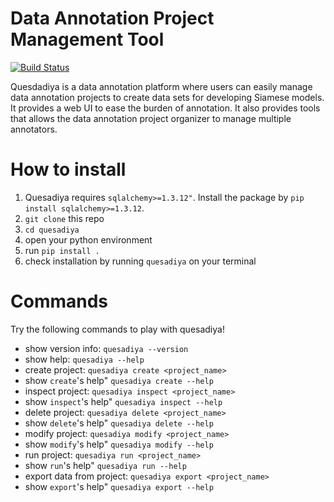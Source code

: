 # Data Annotation Project Management Tool

[![Build Status](https://travis-ci.com/SiameseLab/quesadiya.svg?token=xQyvpopJU4sATWYRiD3N&branch=master)](https://travis-ci.com/SiameseLab/quesadiya)

Quesdadiya is a data annotation platform where users can easily manage
data annotation projects to create data sets for developing Siamese models.
It provides a web UI to ease the burden of annotation. It also provides tools
that allows the data annotation project organizer to manage multiple annotators.

# How to install

1. Quesadiya requires `sqlalchemy>=1.3.12"`. Install the package by `pip install sqlalchemy>=1.3.12`.
1. `git clone` this repo
1. `cd quesadiya`
1. open your python environment
1. run `pip install .`
1. check installation by running `quesadiya` on your terminal

# Commands

Try the following commands to play with quesadiya!

* show version info: `quesadiya --version`
* show help: `quesadiya --help`
* create project: `quesadiya create <project_name>`
* show `create`'s help" `quesadiya create --help`
* inspect project: `quesadiya inspect <project_name>`
* show `inspect`'s help" `quesadiya inspect --help`
* delete project: `quesadiya delete <project_name>`
* show `delete`'s help" `quesadiya delete --help`
* modify project: `quesadiya modify <project_name>`
* show `modify`'s help" `quesadiya modify --help`
* run project: `quesadiya run <project_name>`
* show `run`'s help" `quesadiya run --help`
* export data from project: `quesadiya export <project_name>`
* show `export`'s help" `quesadiya export --help`
